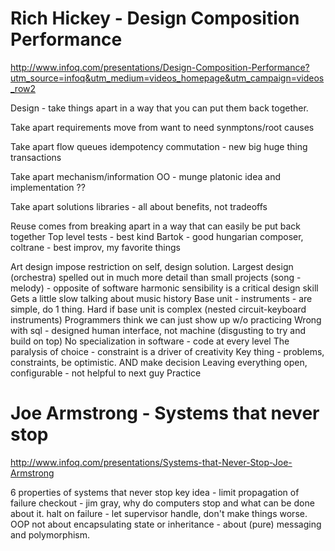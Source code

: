 
# Rich Hickey - Design Composition Performance

http://www.infoq.com/presentations/Design-Composition-Performance?utm_source=infoq&utm_medium=videos_homepage&utm_campaign=videos_row2

Design - take things apart in a way that you can put them back together.

Take apart requirements
  move from want to need
  synmptons/root causes

Take apart flow
  queues
  idempotency
  commutation - new big huge thing
  transactions

Take apart mechanism/information
  OO - munge platonic idea and implementation ??

Take apart solutions
  libraries - all about benefits, not tradeoffs

Reuse comes from breaking apart in a way that can easily be put back together
Top level tests - best kind
Bartok - good hungarian composer, coltrane - best improv, my favorite things

Art design impose restriction on self, design solution.  Largest design (orchestra) spelled out in much more detail than small projects (song - melody) - opposite of software
harmonic sensibility is a critical design skill
Gets a little slow talking about music history
Base unit - instruments - are simple, do 1 thing.  Hard if base unit is complex (nested circuit-keyboard instruments)
Programmers think we can just show up w/o practicing
Wrong with sql - designed human interface, not machine (disgusting to try and build on top)
No specialization in software - code at every level
The paralysis of choice - constraint is a driver of creativity
Key thing - problems, constraints, be optimistic.  AND make decision
Leaving everything open, configurable - not helpful to next guy
Practice


# Joe Armstrong - Systems that never stop

http://www.infoq.com/presentations/Systems-that-Never-Stop-Joe-Armstrong

6 properties of systems that never stop
key idea - limit propagation of failure
checkout - jim gray, why do computers stop and what can be done about it.
halt on failure - let supervisor handle, don't make things worse.
OOP not about encapsulating state or inheritance - about (pure) messaging and polymorphism.

